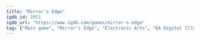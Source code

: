 ```yaml
---
title: "Mirror's Edge"
igdb_id: 1051
igdb_url: "https://www.igdb.com/games/mirror-s-edge"
tag: ["Main game", "Mirror's Edge", "Electronic Arts", "EA Digital Illusions CE", "EA Mobile", "IronMonkey Studios", "Shooter", "Platform", "Adventure", "Single player", "First person", "Action"]
---
```

